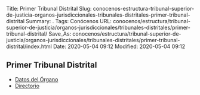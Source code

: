 Title: Primer Tribunal Distrital
Slug: conocenos-estructura-tribunal-superior-de-justicia-organos-jurisdiccionales-tribunales-distritales-primer-tribunal-distrital
Summary: .
Tags: Conócenos
URL: conocenos/estructura/tribunal-superior-de-justicia/organos-jurisdiccionales/tribunales-distritales/primer-tribunal-distrital/
Save_As: conocenos/estructura/tribunal-superior-de-justicia/organos-jurisdiccionales/tribunales-distritales/primer-tribunal-distrital/index.html
Date: 2020-05-04 09:12
Modified: 2020-05-04 09:12


## Primer Tribunal Distrital


* [Datos del Órgano](datos-del-órgano/)
* [Directorio](directorio/)




